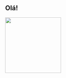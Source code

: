 ## Olá!
<div>
  <a href="https://github.com/BrunoHofman">
  <img height="180em" src="https://github-readme-stats.vercel.app/api/top-langs/?username=BrunoHofman&layout=compact&langs_count=7&theme=radical"/>
</div>

##

